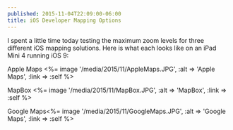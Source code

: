 ```yaml
---
published: 2015-11-04T22:09:00-06:00
title: iOS Developer Mapping Options
---
```

I spent a little time today testing the maximum zoom levels for three different iOS mapping solutions. Here is what each looks like on an iPad Mini 4 running iOS 9:

Apple Maps
<%= image '/media/2015/11/AppleMaps.JPG', :alt => 'Apple Maps', :link => :self %>

MapBox
<%= image '/media/2015/11/MapBox.JPG', :alt => 'MapBox', :link => :self %>

Google Maps<%= image '/media/2015/11/GoogleMaps.JPG', :alt => 'Google Maps', :link => :self %>